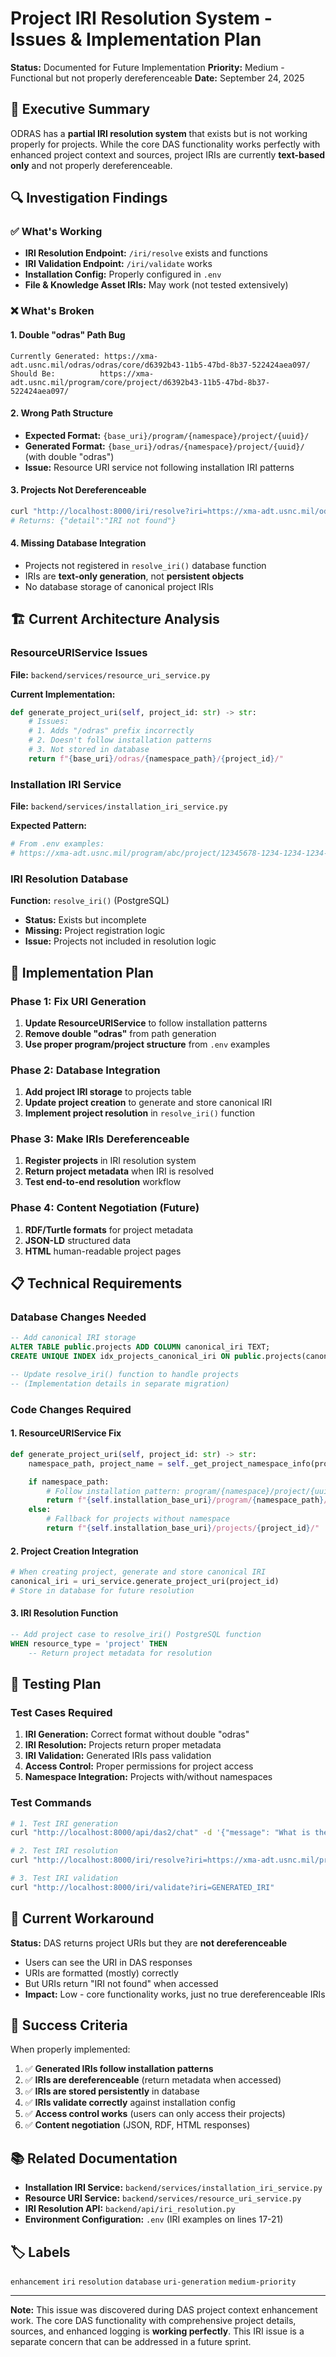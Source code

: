 # Project IRI Resolution System - Issues & Implementation Plan

**Status:** Documented for Future Implementation
**Priority:** Medium - Functional but not properly dereferenceable
**Date:** September 24, 2025

## 🎯 Executive Summary

ODRAS has a **partial IRI resolution system** that exists but is not working properly for projects. While the core DAS functionality works perfectly with enhanced project context and sources, project IRIs are currently **text-based only** and not properly dereferenceable.

## 🔍 Investigation Findings

### ✅ What's Working
- **IRI Resolution Endpoint:** `/iri/resolve` exists and functions
- **IRI Validation Endpoint:** `/iri/validate` works
- **Installation Config:** Properly configured in `.env`
- **File & Knowledge Asset IRIs:** May work (not tested extensively)

### ❌ What's Broken

#### 1. **Double "odras" Path Bug**
```
Currently Generated: https://xma-adt.usnc.mil/odras/odras/core/d6392b43-11b5-47bd-8b37-522424aea097/
Should Be:          https://xma-adt.usnc.mil/program/core/project/d6392b43-11b5-47bd-8b37-522424aea097/
```

#### 2. **Wrong Path Structure**
- **Expected Format:** `{base_uri}/program/{namespace}/project/{uuid}/`
- **Generated Format:** `{base_uri}/odras/{namespace}/project/{uuid}/` (with double "odras")
- **Issue:** Resource URI service not following installation IRI patterns

#### 3. **Projects Not Dereferenceable**
```bash
curl "http://localhost:8000/iri/resolve?iri=https://xma-adt.usnc.mil/odras/projects/d6392b43-11b5-47bd-8b37-522424aea097/"
# Returns: {"detail":"IRI not found"}
```

#### 4. **Missing Database Integration**
- Projects not registered in `resolve_iri()` database function
- IRIs are **text-only generation**, not **persistent objects**
- No database storage of canonical project IRIs

## 🏗️ Current Architecture Analysis

### ResourceURIService Issues
**File:** `backend/services/resource_uri_service.py`

**Current Implementation:**
```python
def generate_project_uri(self, project_id: str) -> str:
    # Issues:
    # 1. Adds "/odras" prefix incorrectly
    # 2. Doesn't follow installation patterns
    # 3. Not stored in database
    return f"{base_uri}/odras/{namespace_path}/{project_id}/"
```

### Installation IRI Service
**File:** `backend/services/installation_iri_service.py`

**Expected Pattern:**
```python
# From .env examples:
# https://xma-adt.usnc.mil/program/abc/project/12345678-1234-1234-1234-123456789abc
```

### IRI Resolution Database
**Function:** `resolve_iri()` (PostgreSQL)
- **Status:** Exists but incomplete
- **Missing:** Project registration logic
- **Issue:** Projects not included in resolution logic

## 🎯 Implementation Plan

### Phase 1: Fix URI Generation
1. **Update ResourceURIService** to follow installation patterns
2. **Remove double "odras"** from path generation
3. **Use proper program/project structure** from `.env` examples

### Phase 2: Database Integration
1. **Add project IRI storage** to projects table
2. **Update project creation** to generate and store canonical IRI
3. **Implement project resolution** in `resolve_iri()` function

### Phase 3: Make IRIs Dereferenceable
1. **Register projects** in IRI resolution system
2. **Return project metadata** when IRI is resolved
3. **Test end-to-end resolution** workflow

### Phase 4: Content Negotiation (Future)
1. **RDF/Turtle formats** for project metadata
2. **JSON-LD** structured data
3. **HTML** human-readable project pages

## 📋 Technical Requirements

### Database Changes Needed
```sql
-- Add canonical IRI storage
ALTER TABLE public.projects ADD COLUMN canonical_iri TEXT;
CREATE UNIQUE INDEX idx_projects_canonical_iri ON public.projects(canonical_iri);

-- Update resolve_iri() function to handle projects
-- (Implementation details in separate migration)
```

### Code Changes Required

#### 1. ResourceURIService Fix
```python
def generate_project_uri(self, project_id: str) -> str:
    namespace_path, project_name = self._get_project_namespace_info(project_id)

    if namespace_path:
        # Follow installation pattern: program/{namespace}/project/{uuid}/
        return f"{self.installation_base_uri}/program/{namespace_path}/project/{project_id}/"
    else:
        # Fallback for projects without namespace
        return f"{self.installation_base_uri}/projects/{project_id}/"
```

#### 2. Project Creation Integration
```python
# When creating project, generate and store canonical IRI
canonical_iri = uri_service.generate_project_uri(project_id)
# Store in database for future resolution
```

#### 3. IRI Resolution Function
```sql
-- Add project case to resolve_iri() PostgreSQL function
WHEN resource_type = 'project' THEN
    -- Return project metadata for resolution
```

## 🧪 Testing Plan

### Test Cases Required
1. **IRI Generation:** Correct format without double "odras"
2. **IRI Resolution:** Projects return proper metadata
3. **IRI Validation:** Generated IRIs pass validation
4. **Access Control:** Proper permissions for project access
5. **Namespace Integration:** Projects with/without namespaces

### Test Commands
```bash
# 1. Test IRI generation
curl "http://localhost:8000/api/das2/chat" -d '{"message": "What is the project URI?"}'

# 2. Test IRI resolution
curl "http://localhost:8000/iri/resolve?iri=https://xma-adt.usnc.mil/program/core/project/PROJECT_ID"

# 3. Test IRI validation
curl "http://localhost:8000/iri/validate?iri=GENERATED_IRI"
```

## 🔄 Current Workaround

**Status:** DAS returns project URIs but they are **not dereferenceable**
- Users can see the URI in DAS responses
- URIs are formatted (mostly) correctly
- But URIs return "IRI not found" when accessed
- **Impact:** Low - core functionality works, just no true dereferenceable IRIs

## 🎯 Success Criteria

When properly implemented:
1. ✅ **Generated IRIs follow installation patterns**
2. ✅ **IRIs are dereferenceable** (return metadata when accessed)
3. ✅ **IRIs are stored persistently** in database
4. ✅ **IRIs validate correctly** against installation config
5. ✅ **Access control works** (users can only access their projects)
6. ✅ **Content negotiation** (JSON, RDF, HTML responses)

## 📚 Related Documentation

- **Installation IRI Service:** `backend/services/installation_iri_service.py`
- **Resource URI Service:** `backend/services/resource_uri_service.py`
- **IRI Resolution API:** `backend/api/iri_resolution.py`
- **Environment Configuration:** `.env` (IRI examples on lines 17-21)

## 🏷️ Labels
`enhancement` `iri` `resolution` `database` `uri-generation` `medium-priority`

---

**Note:** This issue was discovered during DAS project context enhancement work. The core DAS functionality with comprehensive project details, sources, and enhanced logging is **working perfectly**. This IRI issue is a separate concern that can be addressed in a future sprint.
